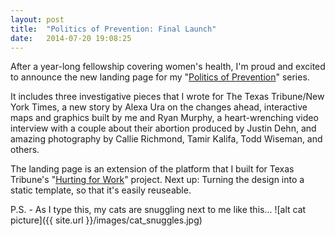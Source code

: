 ```yaml
---
layout: post
title:  "Politics of Prevention: Final Launch"
date:   2014-07-20 19:08:25
---
```


After a year-long fellowship covering women's health, I'm proud and excited to announce the new landing page for my "[Politics of Prevention](http://apps.texastribune.org/politics-of-prevention/new-limits-more-money/)" series. 

It includes three investigative pieces that I wrote for The Texas Tribune/New York Times, a new story by Alexa Ura on the changes ahead, interactive maps and graphics built by me and Ryan Murphy, a heart-wrenching video interview with a couple about their abortion produced by Justin Dehn, and amazing photography by Callie Richmond, Tamir Kalifa, Todd Wiseman, and others. 

The landing page is an extension of the platform that I built for Texas Tribune's "[Hurting for Work](http://apps.texastribune.org/hurting-for-work/)" project. Next up: Turning the design into a static template, so that it's easily reuseable. 

P.S. - As I type this, my cats are snuggling next to me like this...
![alt cat picture]({{ site.url }}/images/cat_snuggles.jpg)

